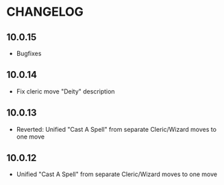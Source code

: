 # CHANGELOG

## 10.0.15

- Bugfixes

## 10.0.14

- Fix cleric move "Deity" description

## 10.0.13

- Reverted: Unified "Cast A Spell" from separate Cleric/Wizard moves to one move

## 10.0.12

- Unified "Cast A Spell" from separate Cleric/Wizard moves to one move
